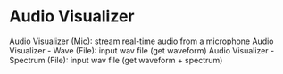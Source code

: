 # Audio Visualizer


Audio Visualizer (Mic): stream real-time audio from a microphone
Audio Visualizer - Wave (File): input wav file (get waveform)
Audio Visualizer - Spectrum (File): input wav file (get waveform + spectrum)
